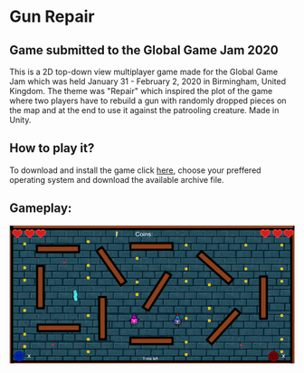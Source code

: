 # Gun Repair
## Game submitted to the Global Game Jam 2020
This is a 2D top-down view multiplayer game made for the Global Game Jam which was held January 31 - February 2, 2020 in Birmingham, United Kingdom.
The theme was "Repair" which inspired the plot of the game where two players have to rebuild a gun with randomly dropped pieces on the map and at the end to use it against the patrooling creature.
Made in Unity.

## How to play it?
To download and install the game click [here](../master/Builds/), choose your preffered operating system and download the available archive file.

## Gameplay:
![alt text](info_media/GGJ.png "The Gun Repair Game")
